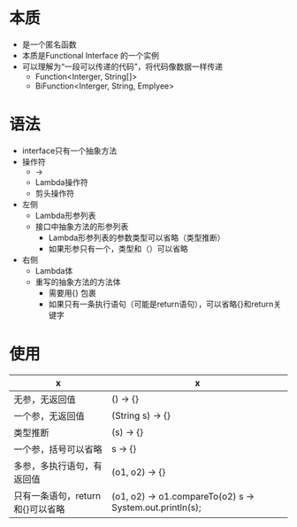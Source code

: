 # 本质

- 是一个匿名函数
- 本质是Functional Interface 的一个实例
- 可以理解为“一段可以传递的代码”，将代码像数据一样传递
  - Function<Interger, String[]>
  - BiFunction<Interger, String, Emplyee>

# 语法

- interface只有一个抽象方法
- 操作符
  - ->
  - Lambda操作符
  - 剪头操作符
- 左侧
  - Lambda形参列表
  - 接口中抽象方法的形参列表
    - Lambda形参列表的参数类型可以省略（类型推断）
    - 如果形参只有一个，类型和（）可以省略
- 右侧
  - Lambda体
  - 重写的抽象方法的方法体
    - 需要用{} 包裹
    - 如果只有一条执行语句（可能是return语句），可以省略{}和return关键字

# 使用

| x                                | x                                                         |
| -------------------------------- | --------------------------------------------------------- |
| 无参，无返回值                   | () -> {}                                                  |
| 一个参，无返回值                 | (String s) -> {}                                          |
| 类型推断                         | (s) -> {}                                                 |
| 一个参，括号可以省略             | s -> {}                                                   |
| 多参，多执行语句，有返回值       | (o1, o2) -> {}                                            |
| 只有一条语句，return和{}可以省略 | (o1, o2) -> o1.compareTo(o2)  s -> System.out.println(s); |

